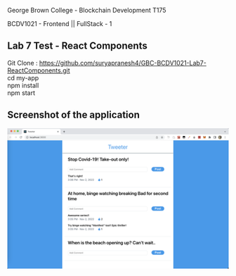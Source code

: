 George Brown College - Blockchain Development T175

BCDV1021 - Frontend || FullStack - 1

## Lab 7 Test - React Components


  Git Clone : https://github.com/suryapranesh4/GBC-BCDV1021-Lab7-ReactComponents.git <br />
  cd my-app <br />
  npm install <br />
  npm start

## Screenshot of the application


![Tweeter Application](tweeter.png "Tweeter Application")
